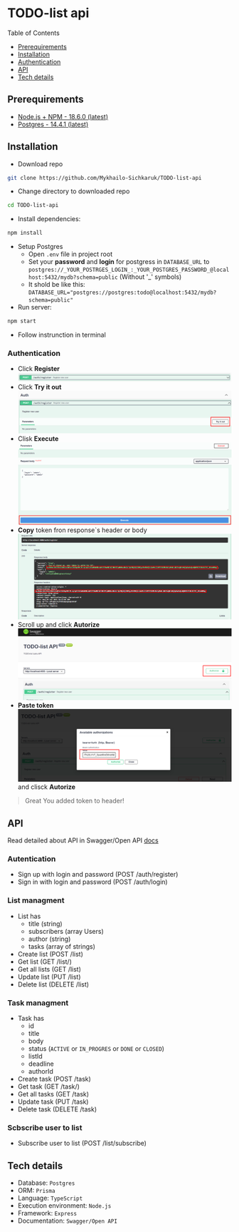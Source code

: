 # TODO-list api

Table of Contents

- [Prerequirements](#prerequirements)
- [Installation](#installation)
- [Authentication](#authentication)
- [API](#api)
- [Tech details](#tech-details)

## Prerequirements

- [Node.js + NPM - 18.6.0 (latest)](https://nodejs.org/en/download/current/)
- [Postgres - 14.4.1 (latest)](https://www.postgresql.org/)

## Installation

- Download repo

```bash
git clone https://github.com/Mykhailo-Sichkaruk/TODO-list-api
```

- Change directory to downloaded repo

```bash
cd TODO-list-api
```

- Install dependencies:

```bash
npm install
```

- Setup Postgres  
  - Open `.env` file in project root
  - Set your **password** and **login** for postgress in `DATABASE_URL` to `postgres://_YOUR_POSTRGES_LOGIN_:_YOUR_POSTGRES_PASSWORD_@localhost:5432/mydb?schema=public`     (Without '_' symbols)
  - It shold be like this: `DATABASE_URL="postgres://postgres:todo@localhost:5432/mydb?schema=public"`
- Run server:  

```bash
npm start 
```

- Follow instrunction in terminal

### Authentication

- Click **Register** ![register](./docs/register.png)
- Click **Try it out** ![registe-ty-it-out](./docs/register-try-it-out.png)
- Clisk **Execute** ![register-execute](./docs/register-execute.png)
- **Copy** token fron response`s header or body ![copy-token](./docs/register-copy-token.png)
- Scroll up and click **Autorize** ![click-autorize](./docs/register-autorize.png)
- **Paste token** ![paste-token](./docs/register-paste-token.png) and clisck **Autorize**  

> Great You added token to header!

## API

Read detailed about API in Swagger/Open API [docs](http://localhost:4000/docs/)

### Autentication

- Sign up with login and password (POST /auth/register)  
- Sign in with login and password (POST /auth/login)

### List managment

- List has
  - title (string)
  - subscribers (array Users)
  - author (string)
  - tasks (array of strings)
- Create list (POST /list)
- Get list (GET /list/)
- Get all lists (GET /list)
- Update list (PUT /list)
- Delete list (DELETE /list)

### Task managment

- Task has
  - id
  - title
  - body
  - status (`ACTIVE` or `IN_PROGRES` or `DONE` or `CLOSED`)
  - listId
  - deadline
  - authorId
- Create task (POST /task)
- Get task (GET /task/)
- Get all tasks (GET /task)
- Update task (PUT /task)
- Delete task (DELETE /task)

### Scbscribe user to list

- Subscribe user to list (POST /list/subscribe)

## Tech details

- Database: `Postgres`  
- ORM: `Prisma`  
- Language: `TypeScript`
- Execution environment: `Node.js`
- Framework: `Express`
- Documentation: `Swagger/Open API`  
